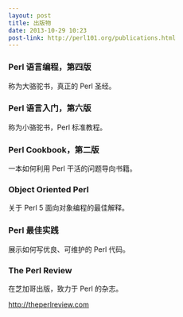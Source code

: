 ```yaml
---
layout: post
title: 出版物
date: 2013-10-29 10:23
post-link: http://perl101.org/publications.html
---
```


### Perl 语言编程，第四版

称为大骆驼书，真正的 Perl 圣经。

### Perl 语言入门，第六版

称为小骆驼书，Perl 标准教程。

### Perl Cookbook，第二版

一本如何利用 Perl 干活的问题导向书籍。

### Object Oriented Perl

关于 Perl 5 面向对象编程的最佳解释。

### Perl 最佳实践

展示如何写优良、可维护的 Perl 代码。

### The Perl Review

在芝加哥出版，致力于 Perl 的杂志。

<http://theperlreview.com>
